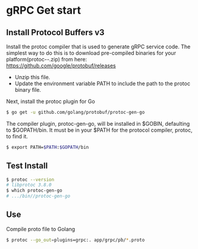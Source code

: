 # gRPC Get start
## Install Protocol Buffers v3
Install the protoc compiler that is used to generate gRPC service code. The simplest way to do this is to download pre-compiled binaries for your platform(protoc-<version>-<platform>.zip) from here: https://github.com/google/protobuf/releases

- Unzip this file.
- Update the environment variable PATH to include the path to the protoc binary file.

Next, install the protoc plugin for Go
```bash
$ go get -u github.com/golang/protobuf/protoc-gen-go
```
The compiler plugin, protoc-gen-go, will be installed in $GOBIN, defaulting to $GOPATH/bin. It must be in your $PATH for the protocol compiler, protoc, to find it.
```bash
$ export PATH=$PATH:$GOPATH/bin
```

## Test Install
```bash
$ protoc --version
# libprotoc 3.8.0
$ which protoc-gen-go
# .../bin//protoc-gen-go
```

## Use
Compile proto file to Golang
```bash
$ protoc --go_out=plugins=grpc:. app/grpc/pb/*.proto
```